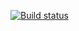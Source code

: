 [![Build status](https://ci.appveyor.com/api/projects/status/onk0fr77sidj00vc/branch/main?svg=true)](https://ci.appveyor.com/project/JuliyaSalam/ci5-2/branch/main)
